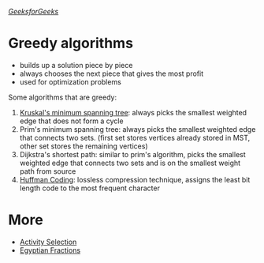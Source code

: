 *[GeeksforGeeks](https://www.geeksforgeeks.org/fundamentals-of-algorithms/)*
# Greedy algorithms
- builds up a solution piece by piece
- always chooses the next piece that gives the most profit
- used for optimization problems

Some algorithms that are greedy:
1. [Kruskal's minimum spanning tree](https://github.com/json9512/json9512/blob/main/posts/algorithms/kruskal's%20minimum%20spanning%20tree.md): always picks the smallest weighted edge that does not form a cycle
2. Prim's minimum spanning tree: always picks the smallest weighted edge that connects two sets. (first set stores vertices already stored in MST, other set stores the remaining vertices)
3. Dijkstra's shortest path: similar to prim's algorithm, picks the smallest weighted edge that connects two sets and is on the smallest weight path from source
4. [Huffman Coding](https://github.com/json9512/json9512/blob/main/posts/algorithms/huffman%20coding.md): lossless compression technique, assigns the least bit length code to the most frequent character

# More
- [Activity Selection](https://github.com/json9512/json9512/blob/main/posts/algorithms/activity%20selection.md)
- [Egyptian Fractions](https://github.com/json9512/json9512/blob/main/posts/algorithms/Egyptian%20Fraction.md)
